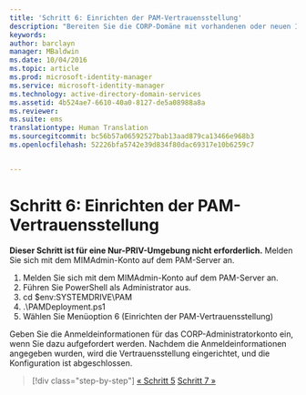 ```yaml
---
title: 'Schritt 6: Einrichten der PAM-Vertrauensstellung'
description: "Bereiten Sie die CORP-Domäne mit vorhandenen oder neuen Identitäten vor, die vom Privileged Identity Manager mithilfe von Skripts verwaltet werden sollen."
keywords: 
author: barclayn
manager: MBaldwin
ms.date: 10/04/2016
ms.topic: article
ms.prod: microsoft-identity-manager
ms.service: microsoft-identity-manager
ms.technology: active-directory-domain-services
ms.assetid: 4b524ae7-6610-40a0-8127-de5a08988a8a
ms.reviewer: 
ms.suite: ems
translationtype: Human Translation
ms.sourcegitcommit: bc56b57a06592527bab13aad879ca13466e968b3
ms.openlocfilehash: 52226bfa5742e39d834f80dac69317e10b6259c7


---
```


# Schritt 6: Einrichten der PAM-Vertrauensstellung

**Dieser Schritt ist für eine Nur-PRIV-Umgebung nicht erforderlich.** Melden Sie sich mit dem MIMAdmin-Konto auf dem PAM-Server an.

1. Melden Sie sich mit dem MIMAdmin-Konto auf dem PAM-Server an.
2. Führen Sie PowerShell als Administrator aus.
3. cd $env:SYSTEMDRIVE\PAM
4. .\PAMDeployment.ps1
5. Wählen Sie Menüoption 6 (Einrichten der PAM-Vertrauensstellung)

  Geben Sie die Anmeldeinformationen für das CORP-Administratorkonto ein, wenn Sie dazu aufgefordert werden. Nachdem die Anmeldeinformationen angegeben wurden, wird die Vertrauensstellung eingerichtet, und die Konfiguration ist abgeschlossen.

>[!div class="step-by-step"]
[« Schritt 5](sp1-step5-configuring-pam.md)
[Schritt 7 »](sp1-step7-setup-sidhistory-sidfiltering.md)



<!--HONumber=Oct16_HO1-->


